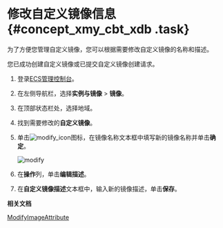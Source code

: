 # 修改自定义镜像信息 {#concept_xmy_cbt_xdb .task}

为了方便您管理自定义镜像，您可以根据需要修改自定义镜像的名称和描述。

您已成功创建自定义镜像或已提交自定义镜像创建请求。

1.  登录[ECS管理控制台](https://ecs.console.aliyun.com)。
2.  在左侧导航栏，选择**实例与镜像** \> **镜像**。
3.  在顶部状态栏处，选择地域。
4.  找到需要修改的**自定义镜像**。
5.  单击![modify_icon](http://static-aliyun-doc.oss-cn-hangzhou.aliyuncs.com/assets/img/9709/15638638427167_zh-CN.png)图标，在镜像名称文本框中填写新的镜像名称并单击**确定**。 

    ![modify](http://static-aliyun-doc.oss-cn-hangzhou.aliyuncs.com/assets/img/9709/15638638437166_zh-CN.png)

6.  在**操作**列，单击**编辑描述**。
7.  在**自定义镜像描述**文本框中，输入新的镜像描述，单击**保存**。

**相关文档**  


[ModifyImageAttribute](../cn.zh-CN/API参考/镜像/ModifyImageAttribute.md#)

